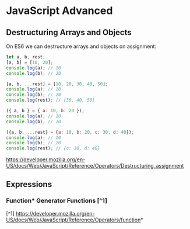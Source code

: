 # JavaScript Advanced

## Destructuring Arrays and Objects
On ES6 we can destructure arrays and objects on assignment:
```javascript
let a, b, rest;
[a, b] = [10, 20];
console.log(a); // 10
console.log(b); // 20

[a, b, ...rest] = [10, 20, 30, 40, 50];
console.log(a); // 10
console.log(b); // 20
console.log(rest); // [30, 40, 50]

({ a, b } = { a: 10, b: 20 });
console.log(a); // 10
console.log(b); // 20

({a, b, ...rest} = {a: 10, b: 20, c: 30, d: 40});
console.log(a); // 10
console.log(b); // 20
console.log(rest); // {c: 30, d: 40}
```

https://developer.mozilla.org/en-US/docs/Web/JavaScript/Reference/Operators/Destructuring_assignment
## Expressions
### Function* Generator Functions [^1]



[^1] https://developer.mozilla.org/en-US/docs/Web/JavaScript/Reference/Operators/function*
